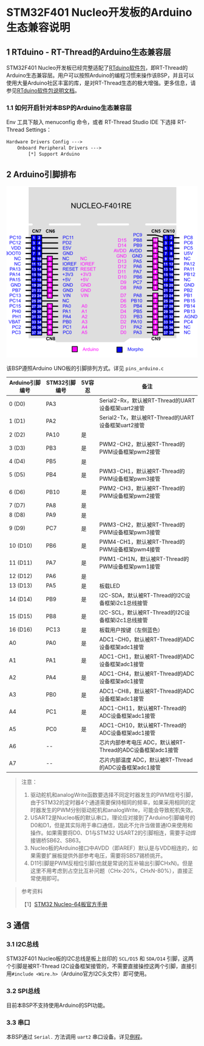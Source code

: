 # STM32F401 Nucleo开发板的Arduino生态兼容说明

## 1 RTduino - RT-Thread的Arduino生态兼容层

STM32F401 Nucleo开发板已经完整适配了[RTduino软件包](https://github.com/RTduino/RTduino)，即RT-Thread的Arduino生态兼容层。用户可以按照Arduino的编程习惯来操作该BSP，并且可以使用大量Arduino社区丰富的库，是对RT-Thread生态的极大增强。更多信息，请参见[RTduino软件包说明文档](https://github.com/RTduino/RTduino)。

### 1.1 如何开启针对本BSP的Arduino生态兼容层

Env 工具下敲入 menuconfig 命令，或者 RT-Thread Studio IDE 下选择 RT-Thread Settings：

```Kconfig
Hardware Drivers Config --->
    Onboard Peripheral Drivers --->
        [*] Support Arduino
```

## 2 Arduino引脚排布

![nucleo-f401-pinout](nucleo-f401-pinout.png)

该BSP遵照Arduino UNO板的引脚排列方式。详见 `pins_arduino.c`

| Arduino引脚编号 | STM32引脚编号 | 5V容忍 | 备注                                      |
| ----------- | --------- | ---- | --------------------------------------- |
| 0 (D0)      | PA3       |      | Serial2-Rx，默认被RT-Thread的UART设备框架uart2接管 |
| 1 (D1)      | PA2       |      | Serial2-Tx，默认被RT-Thread的UART设备框架uart2接管 |
| 2 (D2)      | PA10      | 是    |                                         |
| 3 (D3)      | PB3       | 是    | PWM2-CH2，默认被RT-Thread的PWM设备框架pwm2接管     |
| 4 (D4)      | PB5       | 是    |                                         |
| 5 (D5)      | PB4       | 是    | PWM3-CH1，默认被RT-Thread的PWM设备框架pwm3接管     |
| 6 (D6)      | PB10      | 是    | PWM2-CH3，默认被RT-Thread的PWM设备框架pwm2接管     |
| 7 (D7)      | PA8       | 是    |                                         |
| 8 (D8)      | PA9       | 是    |                                         |
| 9 (D9)      | PC7       | 是    | PWM3-CH2，默认被RT-Thread的PWM设备框架pwm3接管     |
| 10 (D10)    | PB6       | 是    | PWM4-CH1，默认被RT-Thread的PWM设备框架pwm4接管     |
| 11 (D11)    | PA7       | 是    | PWM1-CH1N，默认被RT-Thread的PWM设备框架pwm1接管    |
| 12 (D12)    | PA6       | 是    |                                         |
| 13 (D13)    | PA5       | 是    | 板载LED                                   |
| 14 (D14)    | PB9       | 是    | I2C-SDA，默认被RT-Thread的I2C设备框架i2c1总线接管    |
| 15 (D15)    | PB8       | 是    | I2C-SCL，默认被RT-Thread的I2C设备框架i2c1总线接管    |
| 16 (D16)    | PC13      | 是    | 板载用户按键（左侧蓝色）                            |
| A0          | PA0       | 是    | ADC1-CH0，默认被RT-Thread的ADC设备框架adc1接管     |
| A1          | PA1       | 是    | ADC1-CH1，默认被RT-Thread的ADC设备框架adc1接管     |
| A2          | PA4       | 是    | ADC1-CH4，默认被RT-Thread的ADC设备框架adc1接管     |
| A3          | PB0       | 是    | ADC1-CH8，默认被RT-Thread的ADC设备框架adc1接管     |
| A4          | PC1       | 是    | ADC1-CH11，默认被RT-Thread的ADC设备框架adc1接管    |
| A5          | PC0       | 是    | ADC1-CH10，默认被RT-Thread的ADC设备框架adc1接管    |
| A6          | --        |      | 芯片内部参考电压 ADC，默认被RT-Thread的ADC设备框架adc1接管 |
| A7          | --        |      | 芯片内部温度 ADC，默认被RT-Thread的ADC设备框架adc1接管   |

> 注意：
> 
> 1. 驱动舵机和analogWrite函数要选择不同定时器发生的PWM信号引脚，由于STM32的定时器4个通道需要保持相同的频率，如果采用相同的定时器发生的PWM分别驱动舵机和analogWrite，可能会导致舵机失效。
> 2. USART2是Nucleo板的默认串口，理论应对接到了Arduino引脚编号的D0和D1，但是其实际用于串口通信，因此不允许当做普通IO来使用和操作。如果需要将D0、D1与STM32 USART2的引脚相连，需要手动焊接锡桥SB62、SB63。
> 3. Nucleo板的Arduino接口中AVDD（即AREF）默认是与VDD相连的，如果需要扩展板提供外部参考电压，需要将SB57锡桥挑开。
> 4. D11引脚是PWM反相位引脚(也就是常说的互补输出引脚CHxN)。但是这里不用考虑到占空比互补问题（CHx-20%，CHxN-80%），直接正常使用即可。

> 参考资料
> 
> 【1】[STM32 Nucleo-64板官方手册](https://www.st.com/resource/en/user_manual/um1724-stm32-nucleo64-boards-mb1136-stmicroelectronics.pdf)

## 3 通信

### 3.1 I2C总线

STM32F401 Nucleo板的I2C总线是板上丝印的 `SCL/D15` 和 `SDA/D14` 引脚，这两个引脚是被RT-Thread I2C设备框架接管的，不需要直接操控这两个引脚，直接引用`#include <Wire.h>`（Arduino官方I2C头文件）即可使用。

### 3.2 SPI总线

目前本BSP不支持使用Arduino的SPI功能。

### 3.3 串口

本BSP通过 `Serial.` 方法调用 `uart2` 串口设备。详见[例程](https://github.com/RTduino/RTduino/blob/master/examples/Basic/helloworld.cpp)。
